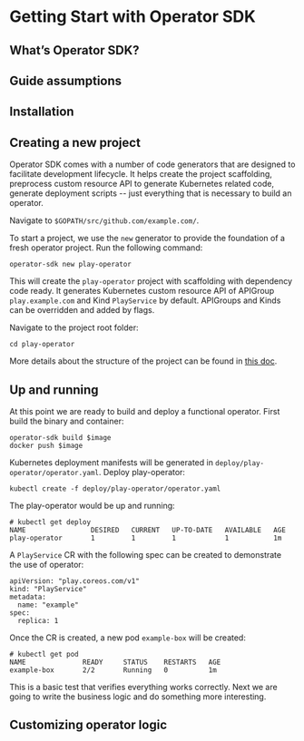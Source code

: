 # Getting Start with Operator SDK

## What’s Operator SDK?

## Guide assumptions

## Installation

## Creating a new project

Operator SDK comes with a number of code generators that are designed to facilitate development lifecycle. It helps create the project scaffolding, preprocess custom resource API to generate Kubernetes related code, generate deployment scripts -- just everything that is necessary to build an operator.

Navigate to `$GOPATH/src/github.com/example.com/`.

To start a project, we use the `new` generator to provide the foundation of a fresh operator project. Run the following command:

```
operator-sdk new play-operator
```

This will create the `play-operator` project with scaffolding with dependency code ready. It generates Kubernetes custom resource API of APIGroup `play.example.com` and Kind `PlayService` by default. APIGroups and Kinds can be overridden and added by flags.

Navigate to the project root folder:

```
cd play-operator
```

More details about the structure of the project can be found in [this doc][scaffold_doc].

## Up and running

At this point we are ready to build and deploy a functional operator. First build the binary and container:

```
operator-sdk build $image
docker push $image
```

Kubernetes deployment manifests will be generated in `deploy/play-operator/operator.yaml`. Deploy play-operator:

```
kubectl create -f deploy/play-operator/operator.yaml
```

The play-operator would be up and running:

```
# kubectl get deploy
NAME                DESIRED   CURRENT   UP-TO-DATE   AVAILABLE   AGE
play-operator       1         1         1            1           1m
```

A `PlayService` CR with the following spec can be created to demonstrate the use of operator:

```
apiVersion: "play.coreos.com/v1"
kind: "PlayService"
metadata:
  name: "example"
spec:
  replica: 1
```

Once the CR is created, a new pod `example-box` will be created:

```
# kubectl get pod
NAME              READY     STATUS    RESTARTS   AGE
example-box       2/2       Running   0          1m
```

This is a basic test that verifies everything works correctly. Next we are going to write the business logic and do something more interesting.


## Customizing operator logic


[scaffold_doc]:./doc/project_layout.md
